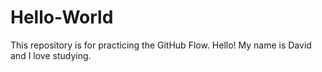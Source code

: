 # Hello-World
This repository is for practicing the GitHub Flow.
Hello! My name is David and I love studying.
